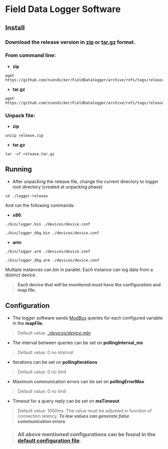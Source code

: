 # Field Data Logger Software
## Install
### Download the release version in [zip](https://github.com/niendicker/FieldDatalogger/archive/refs/tags/release.zip) or [tar.gz](https://github.com/niendicker/FieldDatalogger/archive/refs/tags/release.tar.gz) format. 

### From command line:
* **zip**
```
wget https://github.com/niendicker/FieldDatalogger/archive/refs/tags/release.zip
```
* **tar.gz**
```
wget https://github.com/niendicker/FieldDatalogger/archive/refs/tags/release.tar.gz
```
### Unpack file:
* **zip**
```
unzip release.zip
```
* **tar.gz**
```
tar -xf release.tar.gz
```

## Running
* After unpacking the release file, change the current directory to logger root directory (created at unpacking phase)
```
cd ./logger-release
```
And run the following commands:
* **x86**:
```
./bin/logger.bin ./devices/device.conf
``` 
```
./bin/logger_dbg.bin ./devices/device.conf
``` 

* **arm**:
```
./bin/logger.arm ./devices/device.conf
``` 
```
./bin/logger_dbg.arm ./devices/device.conf
``` 
Multiple instances can bin in parallel. Each instance can log data from a distinct device. 
> **Each device that will be monitored must have the configuration and map file.**

## Configuration
* The logger software sends [ModBus](https://modbus.org/) queries for each configured variable in the **mapFile**.
> Default value: *[./devices/device.mbr](./devices/device.mbr)*

* The interval between queries can be set on **pollingInterval_ms**
> Default value: 0 *no interval* 

* Iterations can be set on **pollingIterations**
> Default value: 0 *no limit*

* Maximum communication errors can be set on **pollingErrorMax**
> Default value: 0 *no limit*

* Timeout for a query reply can be set on **msTimeout**
> Default value: 1000ms. The value must be adjusted in function of connection latency. ***To low values can generate false communication errors***

 > ### All above mentioned configurations can be found in the [default configuration file](./devices/device.conf).
